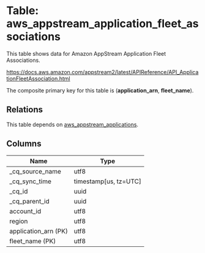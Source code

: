 # Table: aws_appstream_application_fleet_associations

This table shows data for Amazon AppStream Application Fleet Associations.

https://docs.aws.amazon.com/appstream2/latest/APIReference/API_ApplicationFleetAssociation.html

The composite primary key for this table is (**application_arn**, **fleet_name**).

## Relations

This table depends on [aws_appstream_applications](aws_appstream_applications).

## Columns

| Name          | Type          |
| ------------- | ------------- |
|_cq_source_name|utf8|
|_cq_sync_time|timestamp[us, tz=UTC]|
|_cq_id|uuid|
|_cq_parent_id|uuid|
|account_id|utf8|
|region|utf8|
|application_arn (PK)|utf8|
|fleet_name (PK)|utf8|